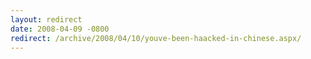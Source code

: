 ```yaml
---
layout: redirect
date: 2008-04-09 -0800
redirect: /archive/2008/04/10/youve-been-haacked-in-chinese.aspx/
---
```

